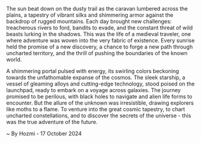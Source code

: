 
The sun beat down on the dusty trail as the caravan lumbered across the plains, a tapestry of vibrant silks and shimmering armor against the backdrop of rugged mountains. Each day brought new challenges: treacherous rivers to ford, bandits to evade, and the constant threat of wild beasts lurking in the shadows. This was the life of a medieval traveler, one where adventure was woven into the very fabric of existence. Every sunrise held the promise of a new discovery, a chance to forge a new path through uncharted territory, and the thrill of pushing the boundaries of the known world.

A shimmering portal pulsed with energy, its swirling colors beckoning towards the unfathomable expanse of the cosmos. The sleek starship, a vessel of gleaming alloys and cutting-edge technology, stood poised on the launchpad, ready to embark on a voyage across galaxies. The journey promised to be perilous, with black holes to navigate and alien life forms to encounter. But the allure of the unknown was irresistible, drawing explorers like moths to a flame. To venture into the great cosmic tapestry, to chart uncharted constellations, and to discover the secrets of the universe - this was the true adventure of the future. 

~ By Hozmi - 17 October 2024
